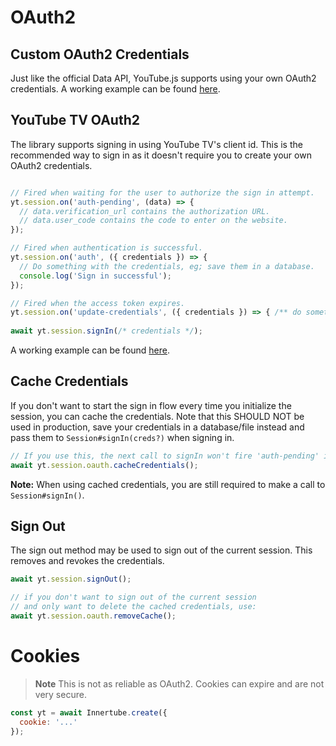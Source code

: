 # OAuth2

## Custom OAuth2 Credentials
Just like the official Data API, YouTube.js supports using your own OAuth2 credentials. A working example can be found [here](https://github.com/LuanRT/YouTube.js/blob/main/examples/auth/custom-oauth2-creds).

## YouTube TV OAuth2

The library supports signing in using YouTube TV's client id. This is the recommended way to sign in as it doesn't require you to create your own OAuth2 credentials.

```js

// Fired when waiting for the user to authorize the sign in attempt.
yt.session.on('auth-pending', (data) => {
  // data.verification_url contains the authorization URL.
  // data.user_code contains the code to enter on the website.
});

// Fired when authentication is successful.
yt.session.on('auth', ({ credentials }) => {
  // Do something with the credentials, eg; save them in a database.
  console.log('Sign in successful');
});

// Fired when the access token expires.
yt.session.on('update-credentials', ({ credentials }) => { /** do something with the updated credentials. */ });
  
await yt.session.signIn(/* credentials */);
```

A working example can be found [here](https://github.com/LuanRT/YouTube.js/blob/main/examples/auth/yttv-oauth2.js).

## Cache Credentials

If you don't want to start the sign in flow every time you initialize the session, you can cache the credentials. Note that this SHOULD NOT be used in production, save your credentials in a database/file instead and pass them to `Session#signIn(creds?)` when signing in.

```js
// If you use this, the next call to signIn won't fire 'auth-pending' instead just 'auth'
await yt.session.oauth.cacheCredentials();
```

**Note:** When using cached credentials, you are still required to make a call to `Session#signIn()`.

## Sign Out

The sign out method may be used to sign out of the current session. This removes and revokes the credentials.

```js
await yt.session.signOut();

// if you don't want to sign out of the current session
// and only want to delete the cached credentials, use:
await yt.session.oauth.removeCache();
```

# Cookies

> **Note**
> This is not as reliable as OAuth2. Cookies can expire and are not very secure.

```js
const yt = await Innertube.create({
  cookie: '...'
});
```